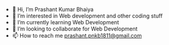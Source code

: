 - 👋 Hi, I’m Prashant Kumar Bhaiya
- 👀 I’m interested in Web development and other coding stuff
- 🌱 I’m currently learning Web Development 
- 💞️ I’m looking to collaborate for Web Development
- 📫 How to reach me prashant.pnkb1811@gmail.com

<!---
Prashantpnkb1811/Prashantpnkb1811 is a ✨ special ✨ repository because its `README.md` (this file) appears on your GitHub profile.
You can click the Preview link to take a look at your changes.
--->
